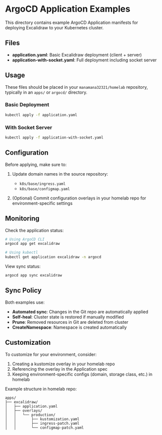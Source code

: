 # ArgoCD Application Examples

This directory contains example ArgoCD Application manifests for deploying Excalidraw to your Kubernetes cluster.

## Files

- **application.yaml**: Basic Excalidraw deployment (client + server)
- **application-with-socket.yaml**: Full deployment including socket server

## Usage

These files should be placed in your `manamana32321/homelab` repository, typically in an `apps/` or `argocd/` directory.

### Basic Deployment

```bash
kubectl apply -f application.yaml
```

### With Socket Server

```bash
kubectl apply -f application-with-socket.yaml
```

## Configuration

Before applying, make sure to:

1. Update domain names in the source repository:
   - `k8s/base/ingress.yaml`
   - `k8s/base/configmap.yaml`

2. (Optional) Commit configuration overlays in your homelab repo for environment-specific settings

## Monitoring

Check the application status:

```bash
# Using ArgoCD CLI
argocd app get excalidraw

# Using kubectl
kubectl get application excalidraw -n argocd
```

View sync status:

```bash
argocd app sync excalidraw
```

## Sync Policy

Both examples use:
- **Automated sync**: Changes in the Git repo are automatically applied
- **Self-heal**: Cluster state is restored if manually modified
- **Prune**: Removed resources in Git are deleted from cluster
- **CreateNamespace**: Namespace is created automatically

## Customization

To customize for your environment, consider:

1. Creating a kustomize overlay in your homelab repo
2. Referencing the overlay in the Application spec
3. Keeping environment-specific configs (domain, storage class, etc.) in homelab

Example structure in homelab repo:
```
apps/
├── excalidraw/
│   ├── application.yaml
│   ├── overlays/
│   │   └── production/
│   │       ├── kustomization.yaml
│   │       ├── ingress-patch.yaml
│   │       └── configmap-patch.yaml
```
